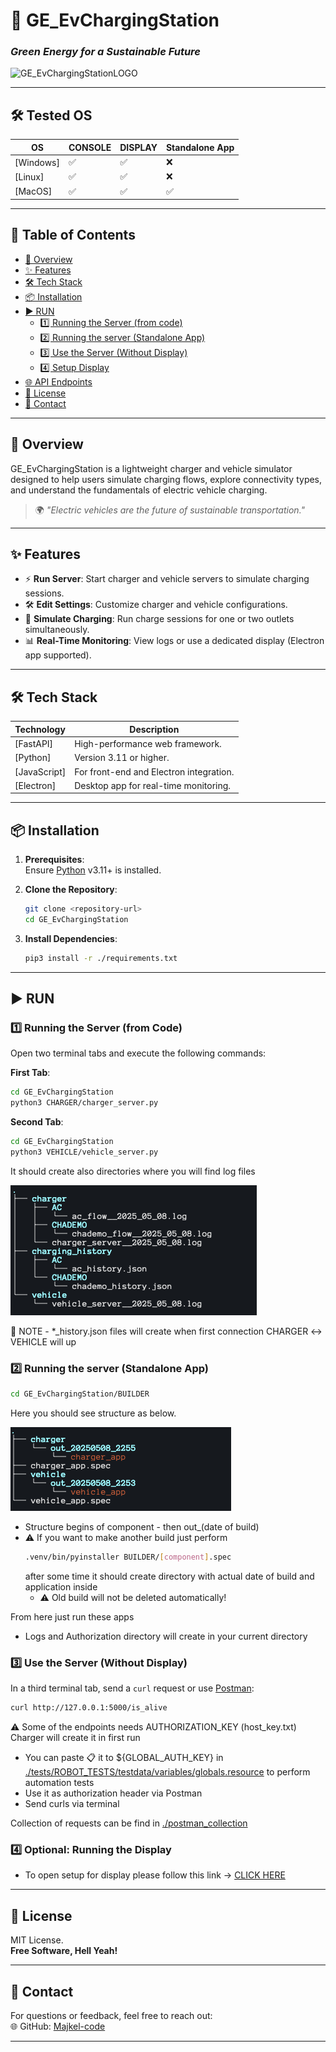 # 🌿 **GE_EvChargingStation**  
### _Green Energy for a Sustainable Future_  
<img width="400" alt="GE_EvChargingStationLOGO" src="https://github.com/Majkel-code/GE_EvChargingStation/assets/13604347/87375e99-55ee-42f9-8804-9eea7257b730">

---
## 🛠️ **Tested OS**  

| **OS**    | **CONSOLE**  | **DISPLAY**   | **Standalone App** |
|-----------|--------------|---------------|--------------------| 
| [Windows] |      ✅       |       ✅       |          ❌         |               
| [Linux]   |      ✅       |       ✅       |          ❌         |
| [MacOS]   |      ✅       |       ✅       |          ✅         |


---

## 📖 Table of Contents


- [🚀 Overview](#-overview)
- [✨ Features](#-features)
- [🛠️ Tech Stack](#-tech-stack)
- [📦 Installation](#-installation)
- [▶️ RUN](#-RUN)
  - [1️⃣ Running the Server (from code)](#1️⃣-running-the-server-from-code)
  - [2️⃣ Running the server (Standalone App)](#2️⃣-running-the-server-standalone-app)
  - [3️⃣ Use the Server (Without Display)](#3️⃣-use-the-server-without-display)
  - [4️⃣ Setup Display](#4️⃣-optional-running-the-display)
- [🌐 API Endpoints](#-api-endpoints)
- [📜 License](#-license)
- [💬 Contact](#-contact)


---

## 🚀 **Overview**  
GE_EvChargingStation is a lightweight charger and vehicle simulator designed to help users simulate charging flows, explore connectivity types, and understand the fundamentals of electric vehicle charging.  

> 🌍 _"Electric vehicles are the future of sustainable transportation."_  

---

## ✨ **Features**  

- ⚡ **Run Server**: Start charger and vehicle servers to simulate charging sessions.  
- 🛠️ **Edit Settings**: Customize charger and vehicle configurations.  
- 🔌 **Simulate Charging**: Run charge sessions for one or two outlets simultaneously.  
- 📊 **Real-Time Monitoring**: View logs or use a dedicated display (Electron app supported).  

---

## 🛠️ **Tech Stack**  

| **Technology** | **Description** |  
|-----------------|-----------------|  
| [FastAPI]       | High-performance web framework. |  
| [Python]        | Version 3.11 or higher. |  
| [JavaScript]    | For front-end and Electron integration. |  
| [Electron]      | Desktop app for real-time monitoring. |  

---

## 📦 **Installation**  

1. **Prerequisites**:  
   Ensure [Python](https://www.python.org/) v3.11+ is installed.  

2. **Clone the Repository**:  
   ```sh
   git clone <repository-url>
   cd GE_EvChargingStation
   ```

3. **Install Dependencies**:  
   ```sh
   pip3 install -r ./requirements.txt
   ```

---

## ▶️ **RUN**  

### 1️⃣ **Running the Server (from Code)**  

Open two terminal tabs and execute the following commands:  

**First Tab**:  
```sh
cd GE_EvChargingStation
python3 CHARGER/charger_server.py
```  

**Second Tab**:  
```sh
cd GE_EvChargingStation
python3 VEHICLE/vehicle_server.py
```  
It should create also directories where you will find log files

![img](./.assets/console_tree.png "console tree log")

📝 NOTE - *_history.json files will create when first connection CHARGER ↔ VEHICLE will up

### 2️⃣ **Running the server (Standalone App)**
```sh
cd GE_EvChargingStation/BUILDER
```
Here you should see structure as below.

![img](./.assets/standalone_app.png "console tree app")
- Structure begins of component - then out_(date of build)
- ⚠️ If you want to make another build just perform
  ```sh 
  .venv/bin/pyinstaller BUILDER/[component].spec
  ```
  after some time it should create directory with actual date of build and application inside
   - ⚠️ Old build will not be deleted automatically!

From here just run these apps
- Logs and Authorization directory will create in your current directory

### 3️⃣ **Use the Server (Without Display)**
  In a third terminal tab, send a `curl` request or use [Postman](https://www.postman.com/):  
  ```sh
  curl http://127.0.0.1:5000/is_alive
  ```  
  ⚠️ Some of the endpoints needs AUTHORIZATION_KEY (host_key.txt) Charger will create it in first run
  - You can paste 📋 it to ${GLOBAL_AUTH_KEY} in [./tests/ROBOT_TESTS/testdata/variables/globals.resource](./tests/ROBOT_TESTS/testdata/variables/globals.resource) to perform automation tests
  - Use it as authorization header via Postman
  - Send curls via terminal

  Collection of requests can be find in [./postman_collection](./postman_collection/)

### 4️⃣ **Optional: Running the Display**  

- To open setup for display please follow this link -> [CLICK HERE](./DISPLAY/README.md) 

---

## 📜 **License**  

MIT License.  
**Free Software, Hell Yeah!**  

---

## 💬 **Contact**  

For questions or feedback, feel free to reach out:   
🌐 GitHub: [Majkel-code](https://github.com/Majkel-code)  

---
